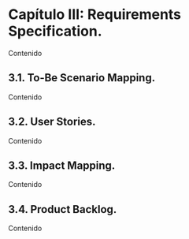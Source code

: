 # Capítulo III: Requirements Specification.

Contenido

## 3.1. To-Be Scenario Mapping.

Contenido

## 3.2. User Stories. 

Contenido

## 3.3. Impact Mapping.

Contenido

## 3.4. Product Backlog.

Contenido